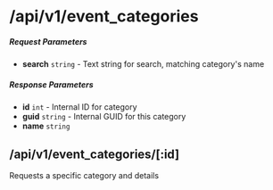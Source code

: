 # /api/v1/event_categories

##### Request Parameters
- **search** ```string``` - Text string for search, matching category's name

##### Response Parameters
- **id** ```int``` - Internal ID for category
- **guid** ```string``` - Internal GUID for this category
- **name** ```string```

## /api/v1/event_categories/[:id]
Requests a specific category and details